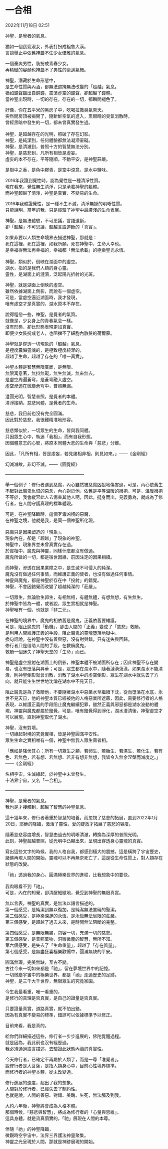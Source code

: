# 一合相

2022年11月18日 02:51

神聖，是覺者的氣息。<br>

猶如一個窈窕淑女，外表打扮成粗魯大漢。<br>
言談舉止中依舊掩蓋不住少女優雅的氣息。<br>

一個豪爽男性，裝扮成青春少女。<br>
再精緻的容顏也掩蓋不了男性的豪邁氣概。<br>

神聖，潛藏於生命形態中，<br>
是生命性質與內涵，都無法遮掩無法改變的「超越」氣息。<br>
猶如鐘聲雖出自銅鐘，震蕩虛空的鐘聲，卻超越了鐘體。<br>
當神聖出現時，一切的存在，存在的一切，都瞬間褪色了。<br>

好像，你在五平米的黑房子中，吃喝拉撒臭氣熏天。<br>
突然間房頂被揭開了，隨新鮮空氣的進入，熏眼睛的臭氣消散時，<br>
曾經黑暗中發生的一切，都未曾真實發生過。<br>
<br>
神聖，是超越存在的光明，照破了存在幻影。<br>
神聖，是純潔到，任何體驗都無法凝滯罣礙。<br>
神聖，是清澈到，普照十方的智慧無法分別。<br>
神聖，是慈悲到，凡所有相皆是虛妄。<br>
虛妄的本不存在，平等隨順，不動平安，是神聖莊嚴。<br>

是樹中之香，是色中膠青，是空中涼意，是水中鹽味。<br>

2016年我證到覺性時，認為覺性是一種清淨性質。<br>
現在看來，覺性無生清淨，只是承載神聖的軀體。<br>
而神聖超越了清淨，神聖是真實，不變易的生命。<br>

2016年我體證覺性，是一種不生不滅，清淨無掛的明晰性質。<br>
只能說明，當年的我，只是經驗了神聖中最膚淺的生命表層。<br>

神聖，是無法體驗，不可思議，言語道斷，<br>
卻「超越」不可思議，超越言語道斷的「真實」。<br>

如果非要以人類生命境界去描述神聖，那就是：<br>
死在這裡，死在這裡，如我所願，死在神聖中，生命大幸也。<br>
是幸福得無法再幸福的，幸福都「無法承載」的極樂聖光永恆。<br>
<br>
神聖，類似於，倒映在湖面中的虛空。<br>
湖水，指的是我們人類的身心靈。<br>
靈性，是湖面上的漣漪，泛起陽光折射的光斑。<br>

神聖，就是湖面上倒映的虛空。<br>
雖然依據湖面上倒影，而說有一個虛空。<br>
可是，當虛空逼近湖面時，我才發現，<br>
唯有虛空才是真實的，湖水原本不存在。<br>

說得粗俗一些，神聖，是覺者的氣質。<br>
就像是，少女身上的青春氣息一樣。<br>
沒有形態，卻比形態表現更加真實。<br>
即便少女裝扮成老人，也阻擋不了細胞內散髮的荷爾蒙。<br>

神聖就是穿透一切現象的「超越」氣息。<br>
是極度震懾靈魂的，是極致極度純潔的，<br>
超越了生命，超越了存在的「唯一真實」。<br>

神聖本體是智慧無限廣袤，是無限。<br>
無限寓意著，無掛無礙，無生無滅，無來無去。<br>
是虛空周遍蒼穹，是蒼穹融入虛空。<br>
虛空滲透在微塵蒼穹中，普照無漏。<br>

澄圓光明，智慧普照，是覺者的本體。<br>
清淨接納，慈悲同體，是覺者的生命。<br>

慈悲，我目前也沒有完全圓滿。<br>
因此對於慈悲，我很難精准地形容。<br>

慈悲類似於，一切眾生的生命，皆與我同體。<br>
只因眾生心中，執迷「我相」，而有自我形態。<br>
因個體意志的心智，將原本同體大悲的生命與「慈悲」分離。<br>

因此，「凡所有相，皆是虛妄，若見諸相非相，則見如來。」——《金剛經》<br>

幻滅滅故，非幻不滅。——《圓覺經》<br>

——————————————————

舉一個例子：修行者遇到惡魔，內心雖然被惡魔凶狠地傷害過，可是，內心依舊生不起對此魔鬼仇恨的惡念，內心對於他，依舊是平等溫暖的擁抱，可是，溫暖擁抱不等於，我會縱容此人去傷害其他人啊，因此，挺身而出，見義勇為，就成為了修行者，在人間守護真理的標準體現。<br>

可是，在神聖降臨時，這個歹毒凶殘的惡魔，<br>
在神聖之境，他就是我，是同一個神聖所化現。<br>
<br>
惡魔只是因果塑造的「現象」。<br>
現象內在，卻是「超越」了現象的神聖。<br>
神聖中，現象界並未曾真實存在過。<br>
於實相中，魔鬼與神靈，同樣什麼都沒有做過。<br>
魔鬼所做的一切，都是宿世因緣，前因注定的因果相續。<br>

而神聖，滲透在因果業障之中，是生滅不可侵入的純潔。<br>
魔鬼沒有做過任何事情，而維護正義的使者，也沒有做過任何事情。<br>
神靈與魔鬼，都是神聖於存在中「投射」的錯覺。<br>
神聖，不會因錯覺而改變了超越純潔的「莊嚴」。<br>

一切眾生，無論胎生卵生，有相無相，有體無體，有想無想，有生無生。<br>
於神聖中皆為一體，或者說，眾生實相就是神聖。<br>
神聖唯有一個，也就是「非二元」。<br>

在神聖的境界中，魔鬼的相依舊是魔鬼，正義依舊要維護。<br>
可是，阻止魔鬼的「動機」，卻由人間的「正義」變成了「慈悲」救贖。<br>
是利用人間維護正義的手段，阻止魔鬼的靈魂墮落地獄中。<br>
換句話說，在神聖中沒有善與惡，沒有對與錯，只有迷失與回歸。<br>
修行者只是借助人間的手段，在救贖魔鬼，<br>
救贖一個迷失了神聖天堂的「生命」而已。<br>

神聖是虛空投射在湖面上的倒影，神聖本體不被湖面所存在；因此神聖不存在變易，也沒有墮落與昇華；可是，眾生都在湖水中，隨著漣漪蕩漾，如果湖水不能清澈，則神聖倒影就會消散，消散了湖水中的虛空倒影，眾生在湖水中就失去了方向，就只能生生世世地沈淪在湖水中不見天日。<br>

阻止魔鬼是為了救贖他，不要隨著湖水中惡業水草繼續下沈，從而墮落在水底，永世不見天日，他的神聖本質已經被他的人格惡業所遮蔽，因此，需要修行者的人格表現，以維護正義的手段阻止魔鬼繼續犯罪，雖然正義與邪惡都是湖水波動的體現，神靈與魔鬼都屬於錯覺，可是，唯有錯覺得到淨化，湖水澄清後，神聖虛空才可以展現，直到神聖取代了湖水。<br>

神聖，沒有對境。<br>
一切緣起對境的究竟實相，皆是神聖圓滿平安性。<br>
眾生生命之實相唯有一個，神聖中無我人眾生壽者相。<br>

「應如是降伏其心：所有一切眾生之類，若卵生、若胎生、若濕生、若化生，若有色、若無色，若有想、若無想、若非有想非無想，我皆令入無余涅槃而滅度之。」——《金剛經》<br>

名相宇宙，生滅緣起，於神聖中未曾發生。<br>
十法界宇宙，又名「一合相」。<br>

——————————————————

神聖，是覺者的氣息。<br>
我也是才接觸到，超越了智慧的神聖氣息。<br>

這十幾年來，修行者著重於智慧的培養，而忽視了慈悲的拓展，直到2022年1月20日，耶穌的降臨，激活了靈性，愛的綻放才拓展了慈悲的容度。<br>

隨著慈悲容度增長，智慧由過去的明晰清澈，轉換為深厚的普照光明。<br>
此刻，神聖超越普照，從光明中凸顯出來，呈現出穿透身心靈魂的真實。<br>

寫出這些文字的時候，我的人格自我，都感到極大的震撼，這是橫跨了宇宙歷史，諸佛再現人間的開始，靈魂可以不再無奈死亡了，這是從生命性質上，對人類存在狀態的改變。<br>

「祂」透過我的身心，圓滿極樂世界的進程，比我想象中的要快。<br>
<br>
我肉眼看不到「祂」。<br>
可是，內在的知覺，卻清醒細緻地，覺受到神聖的無限真實。<br>

無以言表，神聖的真實，是無法以語言描述的。<br>
第一個感受，是純潔到無以復加，是純潔無法罣礙的聖潔。<br>
第二個感受，是極樂深邃的永恆，是永恆無法局限的莊嚴。<br>
第三個感受，是超越了過去未來，是時間無法阻斷的完整。<br>

第四個感受，是無限無盡，包容一切，充滿一切的慈悲。<br>
第五個感受，是普照萬物，洞徹微塵的智慧，無所不知。<br>
第六個感受，是失去了「生命重量」，超越了「存在質量」。<br>
第七個感受，是無盡狂喜極樂歡暢中，圓滿無缺的平安。<br>

圓滿無瑕，完美無缺，亙古不變。<br>
古往今來一切如來都是「祂」，留在夢境世界中的記憶。<br>
一切微塵宇宙中的極樂世界，都是「祂」走過歷史的足跡。<br>
神聖，是三千大千世界，無限眾生的究竟家園。<br>

今生我最看重，唯一看重的，<br>
是修行的真理是否真實，是自己的證量是否真實。<br>

只要證量真實，道路真實，就不怕出錯。<br>
因為有真實不變易的標準，錯誤可以依據標準予以修正。<br>

目前來看，我是真的。<br>

給你們詳細描述這些，修行者一步步進展的，佛陀覺醒過程。<br>
就是因為，我此前也沒有經歷過。<br>
我必須通過語言描述，去驗證此狀態內涵的真實性。<br>

今天修行者，已確定不再屬於人類了，而是一尊「准覺者」。<br>
說修行者是大菩薩，是指人類身心中，目前心性境界標準。<br>
而修行者的神聖本體，從未改變過。<br>

修行進展的速度，超出了我的想象。<br>
人間對於修行者，已經失去了制約性。<br>
也就是說，人間的善惡、對錯、美醜、生死，無法觸及到我。<br>

大約六年後，神聖將會成為人格本體。<br>
那個時候，「慈悲與智慧」，將成為修行者的「心量與思維」。<br>
這具身體，就是貨真價實的，「祂」展現在人間的本尊。<br>

伴隨「祂」的神聖降臨，<br>
微觀時空宇宙中，法界三界護法神靈聚集。<br>
神靈之光呈現於人間，那就是神跡展現的開始。<br>

